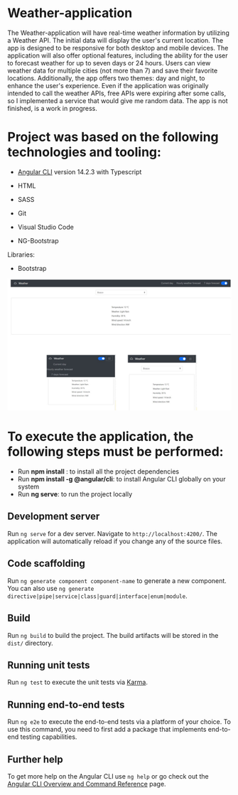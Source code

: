 # Weather-application

The Weather-application will have real-time weather information by utilizing a Weather API. The initial data will display the user's current location. The app is designed to be responsive for both desktop and mobile devices.
The application will also offer optional features, including the ability for the user to forecast weather for up to seven days or 24 hours. Users can view weather data for multiple cities (not more than 7) and save their favorite locations. Additionally, the app offers two themes: day and night, to enhance the user's experience.
Even if the application was originally intended to call the weather APIs, free APIs were expiring after some calls, so I implemented a service that would give me random data. The app is not finished, is a work in progress.

# Project was based on the following technologies and tooling:
- [Angular CLI](https://github.com/angular/angular-cli) version 14.2.3 with Typescript

- HTML

- SASS 

- Git

- Visual Studio Code

- NG-Bootstrap

Libraries:

- Bootstrap
<img src="Weather-app-presentation2.jpg">

# To execute the application, the following steps must be performed:
- Run **npm install** :  to install all the project dependencies
- Run **npm install -g @angular/cli**: to install Angular CLI globally on your system
- Run **ng serve**: to run the project locally

## Development server

Run `ng serve` for a dev server. Navigate to `http://localhost:4200/`. The application will automatically reload if you change any of the source files.

## Code scaffolding

Run `ng generate component component-name` to generate a new component. You can also use `ng generate directive|pipe|service|class|guard|interface|enum|module`.

## Build

Run `ng build` to build the project. The build artifacts will be stored in the `dist/` directory.

## Running unit tests

Run `ng test` to execute the unit tests via [Karma](https://karma-runner.github.io).

## Running end-to-end tests

Run `ng e2e` to execute the end-to-end tests via a platform of your choice. To use this command, you need to first add a package that implements end-to-end testing capabilities.

## Further help

To get more help on the Angular CLI use `ng help` or go check out the [Angular CLI Overview and Command Reference](https://angular.io/cli) page.
